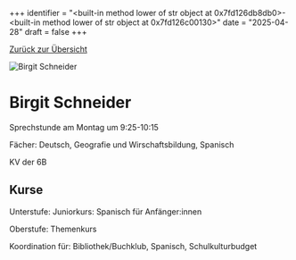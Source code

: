 
+++
identifier = "<built-in method lower of str object at 0x7fd126db8db0>-<built-in method lower of str object at 0x7fd126c00130>"
date = "2025-04-28"
draft = false
+++

 [Zurück zur Übersicht](/schule/personen/)

<div class="row">
<div class="column">
<img src="/images/personal/Schneider.jpg" alt="Birgit Schneider"> 
</div>
<div class="column">

# Birgit Schneider

Sprechstunde am Montag um 9:25-10:15

Fächer: Deutsch,  Geografie und Wirschaftsbildung,  Spanisch

KV der 6B



## Kurse

Unterstufe: Juniorkurs: Spanisch für Anfänger:innen

Oberstufe: Themenkurs

Koordination für: Bibliothek/Buchklub, Spanisch, Schulkulturbudget

</div>
</div> 


